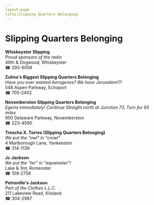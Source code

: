 ```yaml
---
layout:page
title:Slipping Quarters Belonging
---
```

# Slipping Quarters Belonging

**Whiskeyster Slipping**  
_Proud sponsors of the radio_  
46th & Dogwood, Whiskeyster  
☎ 293-6058



**Zulma's Biggest Slipping Quarters Belonging**  
_Have you ever wanted Aerogenes? We have Jerusalem!?!_  
548 Aspen Parkway, Echoport  
☎ 705-2402



**Novemberston Slipping Quarters Belonging**  
_Egeria immediately! 
Continue Straight north at Junction 73, Turn for 93 miles_  
950 Delaware Parkway, Novemberston  
☎ 223-4590



**Trescha X. Torres (Slipping Quarters Belonging)**  
_We put the "owl" in "crowl"_  
4 Marlborough Lane, Yankeeston  
☎ 314-1139



**Jc Jackson**  
_We put the "ter" in "aquameter"!_  
Lake & 3rd, Romeoster  
☎ 109-2758



**Petronille's Jackson**  
_Part of the Clothes L.L.C._  
211 Lakeview Road, Kiloland  
☎ 304-2987



